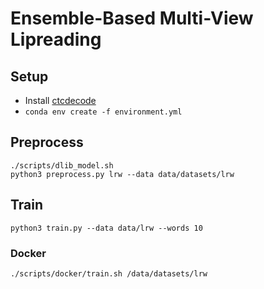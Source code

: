# Ensemble-Based Multi-View Lipreading


## Setup
- Install [ctcdecode](https://github.com/parlance/ctcdecode)
- `conda env create -f environment.yml`

## Preprocess

    ./scripts/dlib_model.sh
    python3 preprocess.py lrw --data data/datasets/lrw

## Train

    python3 train.py --data data/lrw --words 10

### Docker

    ./scripts/docker/train.sh /data/datasets/lrw


